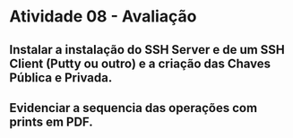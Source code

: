 # Atividade 08 - Avaliação
## Instalar a instalação do SSH Server e de um SSH Client (Putty ou outro) e a criação das Chaves Pública e Privada.
## Evidenciar a sequencia das operações com prints em PDF.